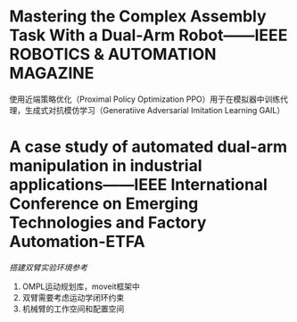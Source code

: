 # Mastering the Complex Assembly Task With a Dual-Arm Robot——IEEE ROBOTICS & AUTOMATION MAGAZINE
使用近端策略优化（Proximal Policy Optimization PPO）用于在模拟器中训练代理，生成式对抗模仿学习（Generatiive Adversarial Imitation Learning GAIL）

# A case study of automated dual-arm manipulation  in industrial applications——IEEE International Conference on Emerging Technologies and Factory Automation-ETFA
*搭建双臂实验环境参考*
1. OMPL运动规划库，moveit框架中
2. 双臂需要考虑运动学闭环约束
3. 机械臂的工作空间和配置空间